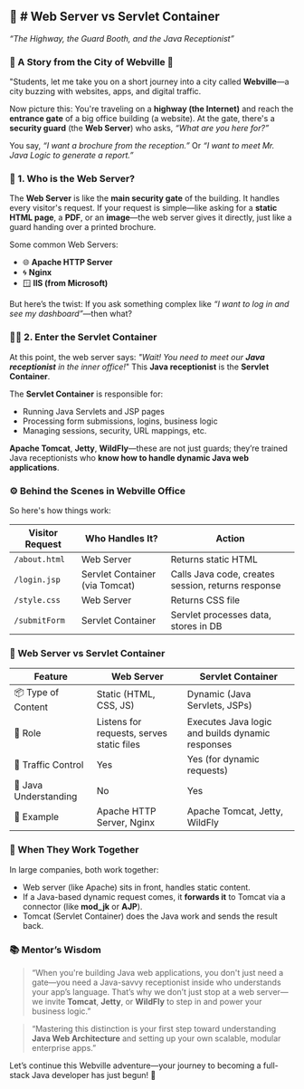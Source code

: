 ## 📡 # Web Server vs Servlet Container

*“The Highway, the Guard Booth, and the Java Receptionist”*

### 🌆 A Story from the City of Webville 🌆

"Students, let me take you on a short journey into a city called **Webville**—a city buzzing with websites, apps, and digital traffic.

Now picture this:
You're traveling on a **highway (the Internet)** and reach the **entrance gate** of a big office building (a website).
At the gate, there's a **security guard** (the **Web Server**) who asks,
*“What are you here for?”*

You say,
*“I want a brochure from the reception.”*
Or
*“I want to meet Mr. Java Logic to generate a report.”*

### 🧭 1. Who is the **Web Server**?

The **Web Server** is like the **main security gate** of the building. It handles every visitor's request.
If your request is simple—like asking for a **static HTML page**, a **PDF**, or an **image**—the web server gives it directly, just like a guard handing over a printed brochure.

Some common Web Servers:

* 🌐 **Apache HTTP Server**
* 🌀 **Nginx**
* 🪟 **IIS (from Microsoft)**

But here’s the twist:
If you ask something complex like *“I want to log in and see my dashboard”*—then what?

### 🧑‍💼 2. Enter the **Servlet Container**

At this point, the web server says:
*"Wait! You need to meet our **Java receptionist** in the inner office!*"
This **Java receptionist** is the **Servlet Container**.

The **Servlet Container** is responsible for:

* Running Java Servlets and JSP pages
* Processing form submissions, logins, business logic
* Managing sessions, security, URL mappings, etc.

**Apache Tomcat**, **Jetty**, **WildFly**—these are not just guards; they’re trained Java receptionists who **know how to handle dynamic Java web applications**.

### ⚙️ Behind the Scenes in Webville Office

So here's how things work:

| Visitor Request | Who Handles It?                | Action                                             |
| --------------- | ------------------------------ | -------------------------------------------------- |
| `/about.html`   | Web Server                     | Returns static HTML                                |
| `/login.jsp`    | Servlet Container (via Tomcat) | Calls Java code, creates session, returns response |
| `/style.css`    | Web Server                     | Returns CSS file                                   |
| `/submitForm`   | Servlet Container              | Servlet processes data, stores in DB               |

### 🔄 Web Server **vs** Servlet Container

| Feature               | Web Server                                | Servlet Container                                |
| --------------------- | ----------------------------------------- | ------------------------------------------------ |
| 📦 Type of Content    | Static (HTML, CSS, JS)                    | Dynamic (Java Servlets, JSPs)                    |
| 🔧 Role               | Listens for requests, serves static files | Executes Java logic and builds dynamic responses |
| 🚦 Traffic Control    | Yes                                       | Yes (for dynamic requests)                       |
| 🧠 Java Understanding | No                                        | Yes                                              |
| 🧩 Example            | Apache HTTP Server, Nginx                 | Apache Tomcat, Jetty, WildFly                    |

### 🤝 When They Work Together

In large companies, both work together:

* Web server (like Apache) sits in front, handles static content.
* If a Java-based dynamic request comes, it **forwards it** to Tomcat via a connector (like **mod\_jk** or **AJP**).
* Tomcat (Servlet Container) does the Java work and sends the result back.

### 📚 Mentor’s Wisdom

> “When you're building Java web applications, you don't just need a gate—you need a Java-savvy receptionist inside who understands your app’s language.
> That’s why we don’t just stop at a web server—we invite **Tomcat**, **Jetty**, or **WildFly** to step in and power your business logic.”

> “Mastering this distinction is your first step toward understanding **Java Web Architecture** and setting up your own scalable, modular enterprise apps.”

Let’s continue this Webville adventure—your journey to becoming a full-stack Java developer has just begun! 🚀